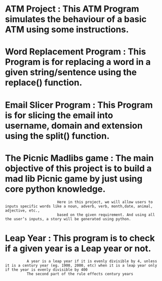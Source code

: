 # ATM Project :  This ATM Program simulates the behaviour of a basic ATM using some instructions.

# Word Replacement Program : This Program is for replacing a word in a given string/sentence using the replace() function.

# Email Slicer Program :  This Program is for slicing the email into username, domain and extension using the split() function.

# The Picnic Madlibs game : The main objective of this project is to build a mad lib Picnic  game by just using core python knowledge.
                            Here in this project, we will allow users to inputs specific words like a noun, adverb, verb, month,date, animal, adjective, etc., 
                            based on the given requirement. And using all the user’s inputs, a story will be generated using python.

# Leap Year : This program is to check if a given year is a Leap year or not.
              A year is a leap year if it is evenly divisible by 4, unless it is a century year (eg. 1900, 2000, etc) when it is a leap year only if the year is evenly divisible by 400
              The second part of the rule effects century years
